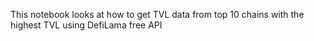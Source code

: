 This notebook looks at how to get TVL data from top 10 chains with the highest TVL using DefiLama free API
